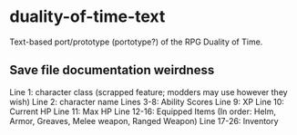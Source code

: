 # duality-of-time-text
Text-based port/prototype (portotype?) of the RPG Duality of Time.


## Save file documentation weirdness

Line 1: character class (scrapped feature; modders may use however they wish)
Line 2: character name
Lines 3-8: Ability Scores
Line 9: XP
Line 10: Current HP
Line 11: Max HP
Line 12-16: Equipped Items (In order: Helm, Armor, Greaves, Melee weapon, Ranged Weapon)
Line 17-26: Inventory
